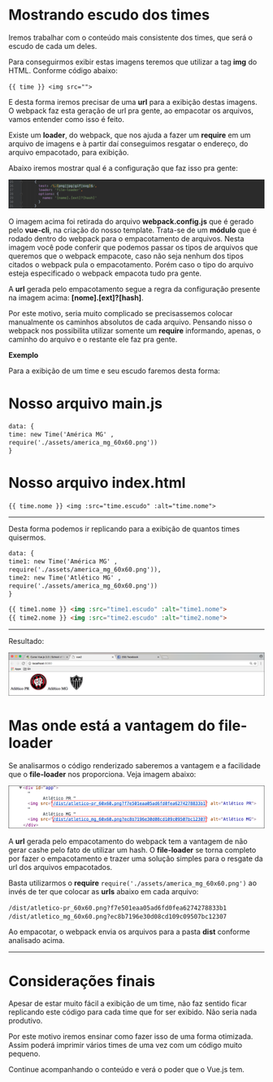 # Mostrando escudo dos times

Iremos trabalhar com o conteúdo mais consistente dos times, que será o escudo de cada um deles.

Para conseguirmos exibir estas imagens teremos que utilizar a tag **img** do HTML. Conforme código abaixo:

`{{ time }} <img src="">`

E desta forma iremos precisar de uma **url** para a exibição destas imagens. O webpack faz esta geração de url pra gente, ao empacotar os arquivos, vamos entender como isso é feito.

Existe um **loader**, do webpack, que nos ajuda a fazer um **require** em um arquivo de imagens e à partir daí conseguimos resgatar o endereço, do arquivo empacotado,  para exibição.

Abaixo iremos mostrar qual é a configuração que faz isso pra gente:

![Vue webpack file-loader](./images/vue-webpack-file-loader.png "Vue webpack file-loader")

O imagem acima foi retirada do arquivo **webpack.config.js** que é gerado pelo **vue-cli**, na criação do nosso template. Trata-se de um **módulo** que é rodado dentro do webpack para o empacotamento de arquivos. Nesta imagem você pode conferir que podemos passar os tipos de arquivos que queremos que o webpack empacote, caso não seja nenhum dos tipos citados o webpack pula o empacotamento. Porém caso o tipo do arquivo esteja especificado o webpack empacota tudo pra gente.

A **url** gerada pelo empacotamento segue a regra da configuração presente na imagem acima: **[nome].[ext]?[hash]**.

Por este motivo, seria muito complicado se precisassemos colocar manualmente os caminhos absolutos de cada arquivo. Pensando nisso o webpack nos possibilita utilizar somente um **require** informando, apenas, o caminho do arquivo e o restante ele faz pra gente.

**Exemplo**

Para a exibição de um time e seu escudo faremos desta forma:

# Nosso arquivo main.js

```
data: {
time: new Time('América MG' , require('./assets/america_mg_60x60.png'))
}
```
# Nosso arquivo index.html

`{{ time.nome }} <img :src="time.escudo" :alt="time.nome">`

***

Desta forma podemos ir replicando para a exibição de quantos times quisermos.

```
data: {
time1: new Time('América MG' , require('./assets/america_mg_60x60.png')),
time2: new Time('Atlético MG' , require('./assets/america_mg_60x60.png'))
}
```

```html
{{ time1.nome }} <img :src="time1.escudo" :alt="time1.nome">
{{ time2.nome }} <img :src="time2.escudo" :alt="time2.nome">
```

***

Resultado:

![Vue Lista Times](./images/vue-view-times.png "Vue Lista Times")

# Mas onde está a vantagem do file-loader

Se analisarmos o código renderizado saberemos a vantagem e a facilidade que o **file-loader** nos proporciona. Veja imagem abaixo:

![Vue webpack file-loader](./images/vue-img-src-file-loader.png "Vue webpack file-loader")

A **url** gerada pelo empacotamento do webpack tem a vantagem de não gerar cashe pelo fato de utilizar um hash. O **file-loader** se torna completo por fazer o empacotamento e trazer uma solução simples para o resgate da url dos arquivos empacotados.

Basta utilizarmos o **require** `require('./assets/america_mg_60x60.png')` ao invés de ter que colocar as **urls** abaixo em cada arquivo:

`/dist/atletico-pr_60x60.png?f7e501eaa05ad6fd0fea6274278833b1`
`/dist/atletico_mg_60x60.png?ec8b7196e30d08cd109c09507bc12307`

Ao empacotar, o webpack envia os arquivos para a pasta **dist** conforme analisado acima.

***

# Considerações finais

Apesar de estar muito fácil a exibição de um time, não faz sentido ficar replicando este código para cada time que for ser exibido. Não seria nada produtivo.

Por este motivo iremos ensinar como fazer isso de uma forma otimizada. Assim poderá imprimir vários times de uma vez com um código muito pequeno.

Continue acompanhando o conteúdo e verá o poder que o Vue.js tem.